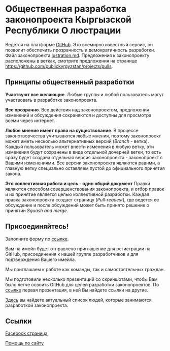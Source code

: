 # Общественная разработка законопроекта Кыргызской Республики О люстрации 
Ведется на платформе [GitHub](https://ru.wikipedia.org/wiki/GitHub). Это всемирно известный сервис, он позволит обеспечить прозрачность и демократичность разработки. Файл законопроекта [lustration.md](lustration.md). Предложения к законопроекту расположены в ветках, смотрите предложения на странице https://github.com/publickyrgyzstan/projects/pulls.

## Принципы общественный разработки 

**Участвуют все желающие**. Любые группы и любой пользователь могут участвовать в разработке законопроекта. 

**Все прозрачно**. Все действия над законопроектом, предложения изменений и обсуждения сохраняются и доступны для просмотра всеми через интернет. 

**Любое мнение имеет право на существование**. В процессе законотворчества учитываются любые мнения, поэтому законопроект может иметь несколько альтернативных версий (*Branch* - ветка). Каждый пользователь может внести изменения в любую ветку, эти изменения будут сохранены в виде отдельной дочерней ветки, то есть сразу будет создана отдельная версия законопроекта - законопроект с Вашими изменениями. Все версии законопроекта являются равнми, а главную ветку специально оставляем пустой до официального принятия закона. 

**Это коллективная работа и цель - один общий документ** Правки являются способом совершенствования законопроекта, и отбор правок и их принятие является целью коллективной разработки. Каждая правка законопроекта создает страницу (*Pull-request*), где ведется ее обсуждение и после обсуждений может быть принято решение о принятии *Squash and merge*. 

## Присоединяйтесь!
Заполните форму по [ссылке](https://docs.google.com/forms/d/e/1FAIpQLSeB6dbKT2_MA0DHI2kBJdujXi5uLB6BImu-mCmaMAVlZrOSIA/viewform). 

Вам на имейл будет отправлено приглашение для регистрации на GitHub, присоединения к нашей группе разработчиков и для подтверждения Вашего имейла. 

Мы приглашаем к работе как команды, так и самостоятельных граждан. 

Мы подготовили несколько презентаций со скриншотами, чтобы Вам было легче освоить GitHub для целей разработки законопроектов. По [ссылке](https://docs.google.com/presentation/d/1QWoItfw7-Ke3VYXKViAr8SBNJgWRWj_Trr3GSixOvrk/edit?usp=sharing) первая презентация, в ней Вы найдете ссылки на другие.

[Здесь](https://docs.google.com/spreadsheets/d/19nCTKBgohB8NjIhrvq5-1fClaYHdUARJl_ujULut02Q/edit?usp=sharing) вы найдете актуальный список людей, которые занимаются разработкой законопроекта.

## Ссылки
[Facebook страница](https://www.facebook.com/LustrationKG)

[Помощь по сайту](https://github.com/publickyrgyzstan/projects/wiki/Help)
